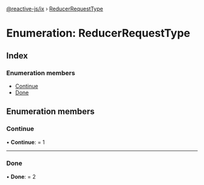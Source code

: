 [@reactive-js/ix](../README.md) › [ReducerRequestType](reducerrequesttype.md)

# Enumeration: ReducerRequestType

## Index

### Enumeration members

* [Continue](reducerrequesttype.md#continue)
* [Done](reducerrequesttype.md#done)

## Enumeration members

###  Continue

• **Continue**: = 1

___

###  Done

• **Done**: = 2
